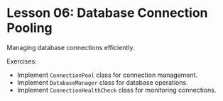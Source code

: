 # Lesson 06: Database Connection Pooling

Managing database connections efficiently.

Exercises:
- Implement `ConnectionPool` class for connection management.
- Implement `DatabaseManager` class for database operations.
- Implement `ConnectionHealthCheck` class for monitoring connections.


